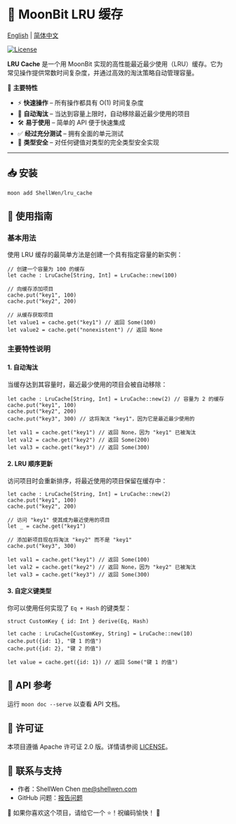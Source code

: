 # 🧠 MoonBit LRU 缓存

[English](https://github.com/ShellWen/lru-cache-mbt/blob/master/README.md) | [简体中文](https://github.com/ShellWen/lru-cache-mbt/blob/master/README_zh_CN.md)

[![License](https://img.shields.io/github/license/ShellWen/lru-cache-mbt)](LICENSE)

**LRU Cache** 是一个用 MoonBit 实现的高性能最近最少使用（LRU）缓存。它为常见操作提供常数时间复杂度，并通过高效的淘汰策略自动管理容量。

🚀 **主要特性**

- ⚡ **快速操作** – 所有操作都具有 O(1) 时间复杂度
- 🔄 **自动淘汰** – 当达到容量上限时，自动移除最近最少使用的项目
- 🛠 **易于使用** – 简单的 API 便于快速集成
- ✅ **经过充分测试** – 拥有全面的单元测试
- 🔧 **类型安全** – 对任何键值对类型的完全类型安全实现

---

## 📥 安装

```
moon add ShellWen/lru_cache
```

## 🚀 使用指南

### 基本用法

使用 LRU 缓存的最简单方法是创建一个具有指定容量的新实例：

```moonbit
// 创建一个容量为 100 的缓存
let cache : LruCache[String, Int] = LruCache::new(100)

// 向缓存添加项目
cache.put("key1", 100)
cache.put("key2", 200)

// 从缓存获取项目
let value1 = cache.get("key1") // 返回 Some(100)
let value2 = cache.get("nonexistent") // 返回 None
```

### 主要特性说明

#### 1. 自动淘汰

当缓存达到其容量时，最近最少使用的项目会被自动移除：

```moonbit
let cache : LruCache[String, Int] = LruCache::new(2) // 容量为 2 的缓存
cache.put("key1", 100)
cache.put("key2", 200)
cache.put("key3", 300) // 这将淘汰 "key1"，因为它是最近最少使用的

let val1 = cache.get("key1") // 返回 None，因为 "key1" 已被淘汰
let val2 = cache.get("key2") // 返回 Some(200)
let val3 = cache.get("key3") // 返回 Some(300)
```

#### 2. LRU 顺序更新

访问项目时会重新排序，将最近使用的项目保留在缓存中：

```moonbit
let cache : LruCache[String, Int] = LruCache::new(2)
cache.put("key1", 100)
cache.put("key2", 200)

// 访问 "key1" 使其成为最近使用的项目
let _ = cache.get("key1")

// 添加新项目现在将淘汰 "key2" 而不是 "key1"
cache.put("key3", 300)

let val1 = cache.get("key1") // 返回 Some(100)
let val2 = cache.get("key2") // 返回 None，因为 "key2" 已被淘汰
let val3 = cache.get("key3") // 返回 Some(300)
```

#### 3. 自定义键类型

你可以使用任何实现了 `Eq + Hash` 的键类型：

```moonbit
struct CustomKey { id: Int } derive(Eq, Hash)

let cache : LruCache[CustomKey, String] = LruCache::new(10)
cache.put({id: 1}, "键 1 的值")
cache.put({id: 2}, "键 2 的值")

let value = cache.get({id: 1}) // 返回 Some("键 1 的值")
```

## 📖 API 参考

运行 `moon doc --serve` 以查看 API 文档。

## 📜 许可证

本项目遵循 Apache 许可证 2.0 版。详情请参阅 [LICENSE](https://github.com/ShellWen/lru-cache-mbt/blob/master/LICENSE)。

## 📢 联系与支持

- 作者：ShellWen Chen <me@shellwen.com>
- GitHub 问题：[报告问题](https://github.com/ShellWen/lru-cache-mbt/issues)

👋 如果你喜欢这个项目，请给它一个 ⭐！祝编码愉快！ 🚀
